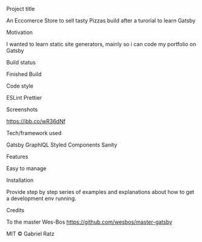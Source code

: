 Project title

An Eccomerce Store to sell tasty Pizzas build after a turorial to learn Gatsby


Motivation

I wanted to learn static site generators, mainly so i can code my portfolio on Gatsby

Build status

Finished Build

Code style

ESLint
Prettier


Screenshots

https://ibb.co/wR36dNf

Tech/framework used

Gatsby
GraphlQL
Styled Components
Sanity

Features

Easy to manage


Installation

Provide step by step series of examples and explanations about how to get a development env running.



Credits

To the master Wes-Bos
https://github.com/wesbos/master-gatsby



MIT © Gabriel Ratz
